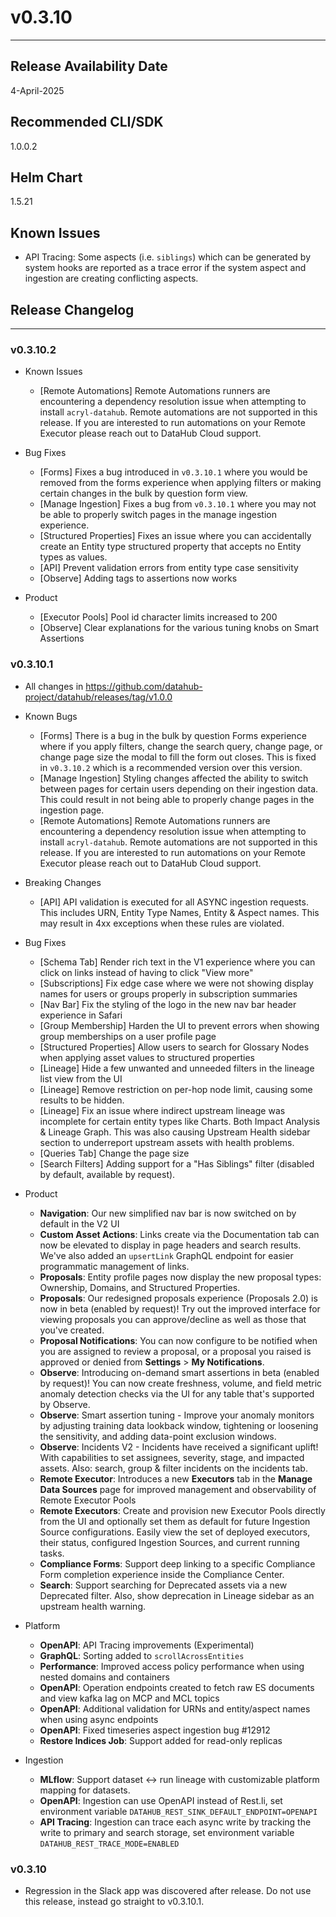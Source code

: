 # v0.3.10

---

## Release Availability Date

4-April-2025

## Recommended CLI/SDK

1.0.0.2

## Helm Chart

1.5.21

## Known Issues

- API Tracing: Some aspects (i.e. `siblings`) which can be generated by system hooks are reported as a trace error if the system aspect and ingestion are creating conflicting aspects.

## Release Changelog

---

### v0.3.10.2

- Known Issues

  - [Remote Automations] Remote Automations runners are encountering a dependency resolution issue when attempting to install `acryl-datahub`. Remote automations are not supported in this release. If you are interested to run automations on your Remote Executor please reach out to DataHub Cloud support.

- Bug Fixes
  - [Forms] Fixes a bug introduced in `v0.3.10.1` where you would be removed from the forms experience when applying filters or making certain changes in the bulk by question form view.
  - [Manage Ingestion] Fixes a bug from `v0.3.10.1` where you may not be able to properly switch pages in the manage ingestion experience.
  - [Structured Properties] Fixes an issue where you can accidentally create an Entity type structured property that accepts no Entity types as values.
  - [API] Prevent validation errors from entity type case sensitivity
  - [Observe] Adding tags to assertions now works
- Product
  - [Executor Pools] Pool id character limits increased to 200
  - [Observe] Clear explanations for the various tuning knobs on Smart Assertions

### v0.3.10.1

- All changes in https://github.com/datahub-project/datahub/releases/tag/v1.0.0

- Known Bugs

  - [Forms] There is a bug in the bulk by question Forms experience where if you apply filters, change the search query, change page, or change page size the modal to fill the form out closes. This is fixed in `v0.3.10.2` which is a recommended version over this version.
  - [Manage Ingestion] Styling changes affected the ability to switch between pages for certain users depending on their ingestion data. This could result in not being able to properly change pages in the ingestion page.
  - [Remote Automations] Remote Automations runners are encountering a dependency resolution issue when attempting to install `acryl-datahub`. Remote automations are not supported in this release. If you are interested to run automations on your Remote Executor please reach out to DataHub Cloud support.

- Breaking Changes

  - [API] API validation is executed for all ASYNC ingestion requests. This includes URN, Entity Type Names, Entity & Aspect names. This may result in 4xx exceptions when these rules
    are violated.

- Bug Fixes

  - [Schema Tab] Render rich text in the V1 experience where you can click on links instead of having to click "View more"
  - [Subscriptions] Fix edge case where we were not showing display names for users or groups properly in subscription summaries
  - [Nav Bar] Fix the styling of the logo in the new nav bar header experience in Safari
  - [Group Membership] Harden the UI to prevent errors when showing group memberships on a user profile page
  - [Structured Properties] Allow users to search for Glossary Nodes when applying asset values to structured properties
  - [Lineage] Hide a few unwanted and unneeded filters in the lineage list view from the UI
  - [Lineage] Remove restriction on per-hop node limit, causing some results to be hidden.
  - [Lineage] Fix an issue where indirect upstream lineage was incomplete for certain entity types like Charts. Both Impact Analysis & Lineage Graph. This was also causing Upstream Health sidebar section to underreport upstream assets with health problems.
  - [Queries Tab] Change the page size
  - [Search Filters] Adding support for a "Has Siblings" filter (disabled by default, available by request).

- Product

  - **Navigation**: Our new simplified nav bar is now switched on by default in the V2 UI
  - **Custom Asset Actions**: Links create via the Documentation tab can now be elevated to display in page headers and search results. We've also added an `upsertLink` GraphQL endpoint for easier programmatic management of links.
  - **Proposals**: Entity profile pages now display the new proposal types: Ownership, Domains, and Structured Properties.
  - **Proposals**: Our redesigned proposals experience (Proposals 2.0) is now in beta (enabled by request)! Try out the improved interface for viewing proposals you can approve/decline as well as those that you've created.
  - **Proposal Notifications**: You can now configure to be notified when you are assigned to review a proposal, or a proposal you raised is approved or denied from **Settings** > **My Notifications**.
  - **Observe**: Introducing on-demand smart assertions in beta (enabled by request)! You can now create freshness, volume, and field metric anomaly detection checks via the UI for any table that's supported by Observe.
  - **Observe**: Smart assertion tuning - Improve your anomaly monitors by adjusting training data lookback window, tightening or loosening the sensitivity, and adding data-point exclusion windows.
  - **Observe**: Incidents V2 - Incidents have received a significant uplift! With capabilities to set assignees, severity, stage, and impacted assets. Also: search, group & filter incidents on the incidents tab.
  - **Remote Executor**: Introduces a new **Executors** tab in the **Manage Data Sources** page for improved management and observability of Remote Executor Pools
  - **Remote Executors**: Create and provision new Executor Pools directly from the UI and optionally set them as default for future Ingestion Source configurations. Easily view the set of deployed executors, their status, configured Ingestion Sources, and current running tasks.
  - **Compliance Forms**: Support deep linking to a specific Compliance Form completion experience inside the Compliance Center.
  - **Search**: Support searching for Deprecated assets via a new Deprecated filter. Also, show deprecation in Lineage sidebar as an upstream health warning.

- Platform

  - **OpenAPI**: API Tracing improvements (Experimental)
  - **GraphQL**: Sorting added to `scrollAcrossEntities`
  - **Performance**: Improved access policy performance when using nested domains and containers
  - **OpenAPI**: Operation endpoints created to fetch raw ES documents and view kafka lag on MCP and MCL topics
  - **OpenAPI**: Additional validation for URNs and entity/aspect names when using async endpoints
  - **OpenAPI**: Fixed timeseries aspect ingestion bug #12912
  - **Restore Indices Job**: Support added for read-only replicas

- Ingestion
  - **MLflow**: Support dataset ↔ run lineage with customizable platform mapping for datasets.
  - **OpenAPI**: Ingestion can use OpenAPI instead of Rest.li, set environment variable `DATAHUB_REST_SINK_DEFAULT_ENDPOINT=OPENAPI`
  - **API Tracing**: Ingestion can trace each async write by tracking the write to primary and search storage, set environment variable `DATAHUB_REST_TRACE_MODE=ENABLED`

### v0.3.10

- Regression in the Slack app was discovered after release. Do not use this release, instead go straight to v0.3.10.1.
